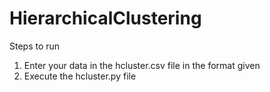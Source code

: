 # HierarchicalClustering
Steps to run
1) Enter your data in the hcluster.csv file in the format given
2) Execute the hcluster.py file
